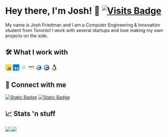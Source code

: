 # Hey there, I'm Josh! 👋 [![Visits Badge](https://badges.pufler.dev/visits/pujux/badge-it)](https://badges.pufler.dev)

My name is Josh Friedman and I am a Computer Engineering & Innovation student from Toronto! I work with several startups and love making my own projects on the side.

## &#x1F6E0; What I work with

<code><img height="20" src="https://raw.githubusercontent.com/github/explore/fbceb94436312b6dacde68d122a5b9c7d11f9524/topics/javascript/javascript.png" /></code>
<code><img height="20" src="https://raw.githubusercontent.com/github/explore/fbceb94436312b6dacde68d122a5b9c7d11f9524/topics/typescript/typescript.png" /></code>
<code><img height="20" src="https://raw.githubusercontent.com/github/explore/fbceb94436312b6dacde68d122a5b9c7d11f9524/topics/react/react.png" /></code>
<code><img height="20" src="https://raw.githubusercontent.com/github/explore/fbceb94436312b6dacde68d122a5b9c7d11f9524/topics/aws/aws.png" /></code>
<code><img height="20" src="https://raw.githubusercontent.com/github/explore/fbceb94436312b6dacde68d122a5b9c7d11f9524/topics/c/c.png" /></code>
<code><img height="20" src="https://raw.githubusercontent.com/github/explore/fbceb94436312b6dacde68d122a5b9c7d11f9524/topics/cpp/cpp.png" /></code>
<code><img height="20" src="https://raw.githubusercontent.com/github/explore/fbceb94436312b6dacde68d122a5b9c7d11f9524/topics/linux/linux.png" /></code>

## &#x1F4F2; Connect with me

<p><a href="https://www.linkedin.com/in/joshwfriedman/" target="_blank"><img alt="Static Badge" src="https://img.shields.io/badge/Linkedin-blue?style=for-the-badge&logo=linkedin"></a>
<a href="https://codepen.io/jwiggiff" target="_blank"><img alt="Static Badge" src="https://img.shields.io/badge/Codepen-black?style=for-the-badge&logo=codepen"></a></p>


## &#x1F4C8; Stats 'n stuff
<a href="https://github.com/anuraghazra/github-readme-stats">
  <img height=200 align="center" src="https://github-readme-stats.vercel.app/api?username=jwiggiff&count_private=true&show_icons=true&include_all_commits=true&theme=dark&hide_border=true" />
</a>
<a href="https://github.com/anuraghazra/convoychat">
  <img height=200 align="center" src="https://github-readme-stats.vercel.app/api/top-langs/?username=jwiggiff&layout=compact&theme=dark&hide_border=true&card_width=320&langs_count=8" />
</a>
